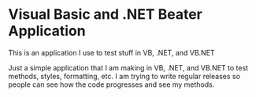 # Visual Basic and .NET Beater Application
This is an application I use to test stuff in VB, .NET, and VB.NET

Just a simple application that I am making in VB, .NET, and VB.NET to test methods, styles, formatting, etc. I am trying to write regular releases so people can see how the code progresses and see my methods.
